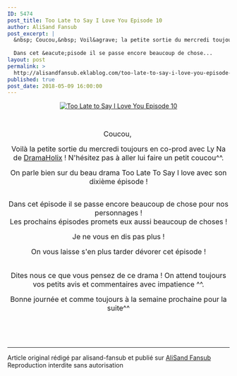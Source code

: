 ```yaml
---
ID: 5474
post_title: Too Late to Say I Love You Episode 10
author: AliSand Fansub
post_excerpt: |
  &nbsp; Coucou,&nbsp; Voil&agrave; la petite sortie du mercredi toujours en co-prod avec Ly Na de&nbsp; DramaHolix &nbsp;! N'h&eacute;sitez pas &agrave; aller lui faire un petit coucou^^. On parle bien sur du beau drama Too Late To Say I love avec son dixi&egrave;me &eacute;pisode !
  
  Dans cet &eacute;pisode il se passe encore beaucoup de chose...
layout: post
permalink: >
  http://alisandfansub.eklablog.com/too-late-to-say-i-love-you-episode-10-a144625876
published: true
post_date: 2018-05-09 16:00:00
---
```

<p style="text-align: center;"><a href="http://ekladata.com/8ZOKBOa7tgyX8qh3ZrYZ6zseRPk.png"><img src="https://united-subs.dearclouds.com/wp-content/uploads/2018/05/87fdef313c6a38a8d3ae74cd4d76f1dc.jpg" alt="Too Late to Say I Love You Episode 10"/></a></p>
<p style="text-align: center;">&nbsp;</p>
<p style="text-align: center;"><span style="font-size: 12pt;">Coucou,&nbsp;</span></p>
<p style="text-align: center;"><span style="font-size: 12pt;">Voil&agrave; la petite sortie du mercredi toujours en co-prod avec Ly Na de&nbsp;<a href="https://dramaholixvip.wordpress.com/">DramaHolix</a>&nbsp;! N'h&eacute;sitez pas &agrave; aller lui faire un petit coucou^^.</span></p>
<p style="text-align: center;"><span style="font-size: 12pt;">On parle bien sur du beau drama Too Late To Say I love avec son dixi&egrave;me &eacute;pisode !</span><br/><br/></p>
<p style="text-align: center;"><span style="font-size: 12pt;">Dans cet &eacute;pisode il se passe encore beaucoup de chose pour nos personnages !<br/>Les prochains &eacute;pisodes promets eux aussi beaucoup de choses !</span></p>
<p style="text-align: center;"><span style="font-size: 12pt;">Je ne vous en dis pas plus !</span></p>
<p style="text-align: center;"><span style="font-size: 12pt;">On vous laisse s'en plus tarder d&eacute;vorer cet &eacute;pisode !</span></p>
<p style="text-align: center;"><span style="font-size: 12pt;"><br/>Dites nous ce que vous pensez de ce drama ! On attend toujours vos petits avis et commentaires avec impatience ^^.</span></p>
<p style="text-align: center;"><span style="font-size: 12pt;">Bonne journ&eacute;e et comme toujours &agrave; la semaine prochaine pour la suite^^</span></p><br /><br /><br /><hr />Article original rédigé par alisand-fansub et publié sur <a href="http://alisandfansub.eklablog.com/">AliSand Fansub</a> <br /> Reproduction interdite sans autorisation